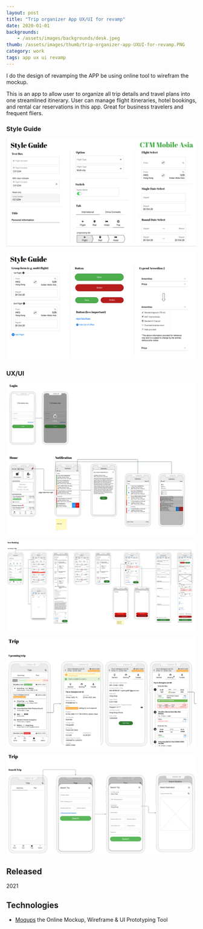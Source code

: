 ```yaml
---
layout: post
title: "Trip organizer App UX/UI for revamp"
date: 2020-01-01
backgrounds:
    - /assets/images/backgrounds/desk.jpeg
thumb: /assets/images/thumb/trip-organizer-app-UXUI-for-revamp.PNG
category: work
tags: app ux ui revamp
---
```


I do the design of revamping the APP be using online tool to wirefram the mockup.

This is an app to allow user to organize all trip details and travel plans into one streamlined itinerary. User can manage flight itineraries, hotel bookings, and rental car reservations in this app. Great for business travelers and frequent fliers.

### Style Guide

![Trip organizer App](/assets/images/blog/App-styleGuide1.PNG)

![Trip organizer App](/assets/images/blog/App-styleGuide2.PNG)

### UX/UI

![Trip organizer App](/assets/images/blog/App1.PNG)

![Trip organizer App](/assets/images/blog/App2.PNG)

![Trip organizer App](/assets/images/blog/App3.PNG)

![Trip organizer App](/assets/images/blog/App4.PNG)

## Released
2021

## Technologies
- [Moqups](https://moqups.com/) the Online Mockup, Wireframe & UI Prototyping Tool
